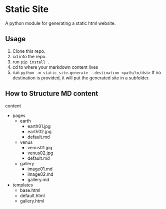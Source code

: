 # Static Site

A python module for generating a static html website.

## Usage

1. Clone this repo.
1. cd into the repo.
1. run `pip install .`
1. cd to where your markdown content lives
1. run `python -m static_site.generate --destination <path/to/dst>` If no destination is provided, it will put the generated site in a subfolder.

## How to Structure MD content

content
  - pages
    - earth
      - earth01.jpg
      - earth02.jpg
      - default.md
    - venus
      - venus01.jpg
      - venus02.jpg
      - default.md
    - gallery
      - image01.md
      - image02.md
      - gallery.md
  - templates
    - base.html
    - default.html
    - gallery.html
